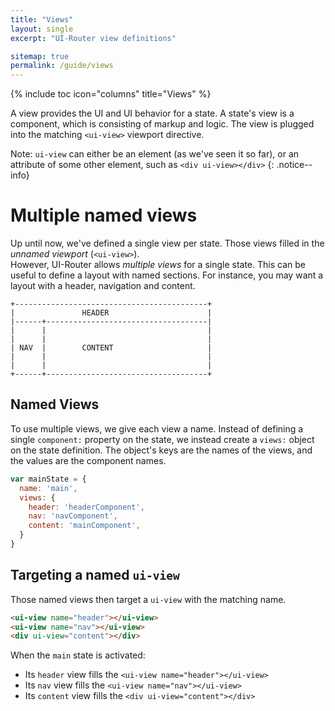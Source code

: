 ```yaml
---
title: "Views"
layout: single
excerpt: "UI-Router view definitions"

sitemap: true
permalink: /guide/views
---
```


{% include toc icon="columns" title="Views" %}

A view provides the UI and UI behavior for a state.
A state's view is a component, which is consisting of markup and logic.
The view is plugged into the matching `<ui-view>` viewport directive.  

Note: `ui-view` can either be an element (as we've seen it so far), or an attribute of some 
other element, such as `<div ui-view></div>`
{: .notice--info}


# Multiple named views

Up until now, we've defined a single view per state.  Those views filled in the *unnamed viewport* (`<ui-view>`).  
However, UI-Router allows *multiple views* for a single state.    This can be useful to define a layout with
named sections.  For instance, you may want a layout with a header, navigation and content.

```
+-------------------------------------------+
|               HEADER                      |
|------+------------------------------------|
|      |                                    |
|      |                                    |
| NAV  |        CONTENT                     |
|      |                                    |
|      |                                    |
+------+------------------------------------+
```

## Named Views

To use multiple views, we give each view a name.  Instead of defining a single `component:` property on the 
state, we instead create a `views:` object on the state definition.  The object's keys are the names of the views, and
the values are the component names.

```js
var mainState = {
  name: 'main',
  views: {
    header: 'headerComponent',
    nav: 'navComponent',
    content: 'mainComponent',
  }
}
```

## Targeting a named `ui-view`

Those named views then target a `ui-view` with the matching name.

```html
<ui-view name="header"></ui-view>
<ui-view name="nav"></ui-view>
<div ui-view="content"></div>
```

When the `main` state is activated:

- Its `header` view fills the `<ui-view name="header"></ui-view>`
- Its `nav` view fills the `<ui-view name="nav"></ui-view>`
- Its `content` view fills the `<div ui-view="content"></div>`


